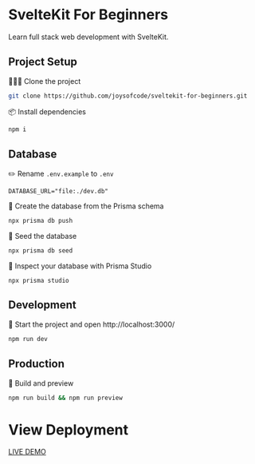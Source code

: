 # SvelteKit For Beginners

Learn full stack web development with SvelteKit.

## Project Setup

🧑‍🤝‍🧑 Clone the project

```sh
git clone https://github.com/joysofcode/sveltekit-for-beginners.git
```

📦️ Install dependencies

```sh
npm i
```

## Database

✏️ Rename `.env.example` to `.env`

```
DATABASE_URL="file:./dev.db"
```

🔨 Create the database from the Prisma schema

```sh
npx prisma db push
```

🌱 Seed the database

```sh
npx prisma db seed
```

🔎 Inspect your database with Prisma Studio

```
npx prisma studio
```

## Development

🦄 Start the project and open http://localhost:3000/

```sh
npm run dev
```

## Production

🔨 Build and preview

```sh
npm run build && npm run preview
```

# View Deployment
[LIVE DEMO](https://svelte-kit-twittr.vercel.app/)
